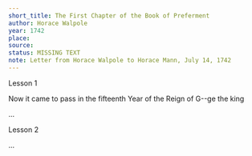 ```yaml
---
short_title: The First Chapter of the Book of Preferment
author: Horace Walpole
year: 1742
place: 
source: 
status: MISSING TEXT
note: Letter from Horace Walpole to Horace Mann, July 14, 1742
---
```



Lesson 1

Now it came to pass in the fifteenth Year of the Reign of G--ge the king

...

Lesson 2

...